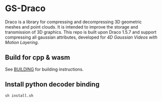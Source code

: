 # GS-Draco

Draco is a library for compressing and decompressing 3D geometric meshes and point clouds. It is intended to improve the storage and transmission of 3D graphics. This repo is built upon Draco 1.5.7 and support compressing all gaussian attributes, developed for *4D Gaussian Videos with Motion Layering*. 

## Build for cpp & wasm

See [BUILDING](BUILDING.md) for building instructions. 

## Install python decoder binding
```shell
sh install.sh
```
